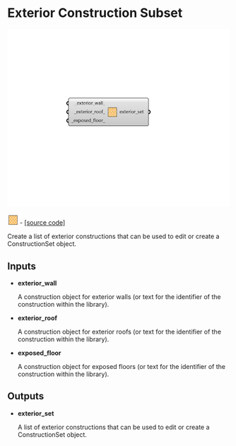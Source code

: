 # Exterior Construction Subset

![](../../.gitbook/assets/Exterior_Construction_Subset.png)

![](../../.gitbook/assets/Exterior_Construction_Subset%20%281%29.png) - [\[source code\]](https://github.com/ladybug-tools/honeybee-grasshopper-energy/blob/master/honeybee_grasshopper_energy/src//HB%20Exterior%20Construction%20Subset.py)

Create a list of exterior constructions that can be used to edit or create a ConstructionSet object.

## Inputs

* **exterior\_wall**

  A construction object for exterior walls \(or text for the identifier of the construction within the library\). 

* **exterior\_roof**

  A construction object for exterior roofs \(or text for the identifier of the construction within the library\). 

* **exposed\_floor**

  A construction object for exposed floors \(or text for the identifier of the construction within the library\). 

## Outputs

* **exterior\_set**

  A list of exterior constructions that can be used to edit or create a ConstructionSet object. 

